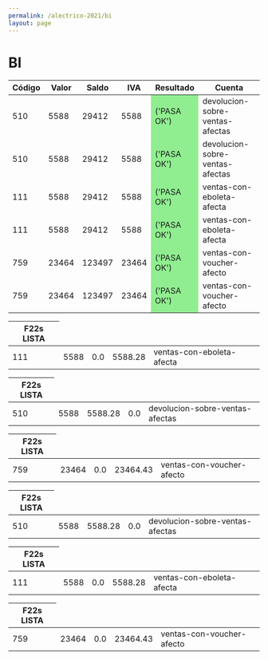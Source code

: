 ```yaml
--- 
permalink: /alectrico-2021/bi 
layout: page
--- 
```


<h1> BI </h1>
<table>
<thead><tr> <th> Código</th><th> Valor</th><th> Saldo </th><th> IVA</th> <th> Resultado</th><th> Cuenta</th></tr> </thead>  
<tr><td>510</td><td>5588</td><td>29412</td><td>5588</td><td style='background-color:lightgreen'>('PASA OK')</td><td>devolucion-sobre-ventas-afectas</td></tr>
<tr><td>510</td><td>5588</td><td>29412</td><td>5588</td><td style='background-color:lightgreen'>('PASA OK')</td><td>devolucion-sobre-ventas-afectas</td></tr>
<tr><td>111</td><td>5588</td><td>29412</td><td>5588</td><td style='background-color:lightgreen'>('PASA OK')</td><td>ventas-con-eboleta-afecta</td></tr>
<tr><td>111</td><td>5588</td><td>29412</td><td>5588</td><td style='background-color:lightgreen'>('PASA OK')</td><td>ventas-con-eboleta-afecta</td></tr>
<tr><td>759</td><td>23464</td><td>123497</td><td>23464</td><td style='background-color:lightgreen'>('PASA OK')</td><td>ventas-con-voucher-afecto</td></tr>
<tr><td>759</td><td>23464</td><td>123497</td><td>23464</td><td style='background-color:lightgreen'>('PASA OK')</td><td>ventas-con-voucher-afecto</td></tr>
</table>
<table><thead> <tr> <th> F22s LISTA </th></tr></thead> 
<tr> <td> 111 </td><td> 5588 </td><td> 0.0 </td><td> 5588.28</td><td>ventas-con-eboleta-afecta</td></tr>
<table><thead> <tr> <th> F22s LISTA </th></tr></thead> 
<tr> <td> 510 </td><td> 5588 </td><td> 5588.28 </td><td> 0.0</td><td>devolucion-sobre-ventas-afectas</td></tr>
<table><thead> <tr> <th> F22s LISTA </th></tr></thead> 
<tr> <td> 759 </td><td> 23464 </td><td> 0.0 </td><td> 23464.43</td><td>ventas-con-voucher-afecto</td></tr>
<table><thead> <tr> <th> F22s LISTA </th></tr></thead> 
<tr> <td> 510 </td><td> 5588 </td><td> 5588.28 </td><td> 0.0</td><td>devolucion-sobre-ventas-afectas</td></tr>
<table><thead> <tr> <th> F22s LISTA </th></tr></thead> 
<tr> <td> 111 </td><td> 5588 </td><td> 0.0 </td><td> 5588.28</td><td>ventas-con-eboleta-afecta</td></tr>
<table><thead> <tr> <th> F22s LISTA </th></tr></thead> 
<tr> <td> 759 </td><td> 23464 </td><td> 0.0 </td><td> 23464.43</td><td>ventas-con-voucher-afecto</td></tr>
